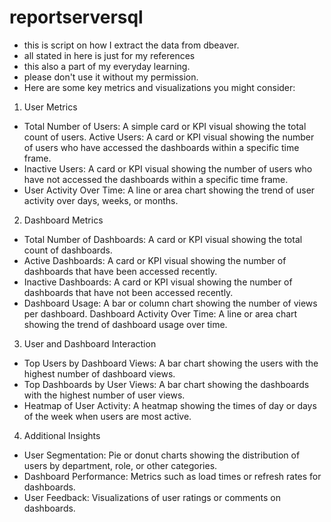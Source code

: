# reportserversql
- this is script on how I extract the data from dbeaver.
- all stated in here is just for my references
- this also a part of my everyday learning.
- please don't use it without my permission.
- Here are some key metrics and visualizations you might consider:

1. User Metrics
- Total Number of Users: A simple card or KPI visual showing the total count of users.
Active Users: A card or KPI visual showing the number of users who have accessed the dashboards within a specific time frame.
- Inactive Users: A card or KPI visual showing the number of users who have not accessed the dashboards within a specific time frame.
- User Activity Over Time: A line or area chart showing the trend of user activity over days, weeks, or months.

2. Dashboard Metrics
- Total Number of Dashboards: A card or KPI visual showing the total count of dashboards.
- Active Dashboards: A card or KPI visual showing the number of dashboards that have been accessed recently.
- Inactive Dashboards: A card or KPI visual showing the number of dashboards that have not been accessed recently.
- Dashboard Usage: A bar or column chart showing the number of views per dashboard.
Dashboard Activity Over Time: A line or area chart showing the trend of dashboard usage over time.

3. User and Dashboard Interaction
- Top Users by Dashboard Views: A bar chart showing the users with the highest number of dashboard views.
- Top Dashboards by User Views: A bar chart showing the dashboards with the highest number of user views.
- Heatmap of User Activity: A heatmap showing the times of day or days of the week when users are most active.

4. Additional Insights
- User Segmentation: Pie or donut charts showing the distribution of users by department, role, or other categories.
- Dashboard Performance: Metrics such as load times or refresh rates for dashboards.
- User Feedback: Visualizations of user ratings or comments on dashboards.
